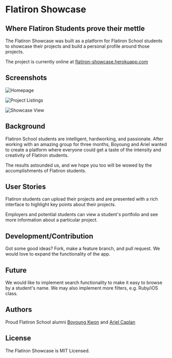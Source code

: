 # Flatiron Showcase

## Where Flatiron Students prove their mettle

The Flatiron Showcase was built as a platform for Flatiron School students to showcase their projects and build a personal profile around those projects.

The project is currently online at [flatiron-showcase.herokuapp.com](http://flatiron-showcase.herokuapp.com)

## Screenshots

![Homepage](https://flatiron-showcase.s3.amazonaws.com/uploads/project_image/image/92/large_Screen_Shot_2014-05-05_at_6.19.36_PM.png 'Homepage')

![Project Listings](https://flatiron-showcase.s3.amazonaws.com/uploads/project_image/image/94/medium_Screen_Shot_2014-05-05_at_6.24.04_PM.png 'Project Listings')

![Showcase View](https://flatiron-showcase.s3.amazonaws.com/uploads/project_image/image/95/large_Screen_Shot_2014-05-05_at_6.25.57_PM.png 'Showcase View')

## Background

Flatiron School students are intelligent, hardworking, and passionate. After working with an amazing group for three months, Boyoung and Ariel wanted to create a platform where everyone could get a taste of the intensity and creativity of Flatiron students.

The results astounded us, and we hope you too will be wowed by the accomplishments of Flatiron students.

## User Stories

Flatiron students can upload their projects and are presented with a rich interface to highlight key points about their projects.

Employers and potential students can view a student's portfolio and see more information about a particular project.

## Development/Contribution

Got some good ideas?  Fork, make a feature branch, and pull request.  We would love to expand the functionality of the app.

## Future

We would like to implement search functionality to make it easy to browse by a student's name.  We may also implement more filters, e.g. Ruby/iOS class.

## Authors

Proud Flatiron School alumni [Boyoung Kwon](http://github.com/bokwon) and [Ariel Caplan](http://github.com/amcaplan)

## License

The Flatiron Showcase is MIT Licensed.